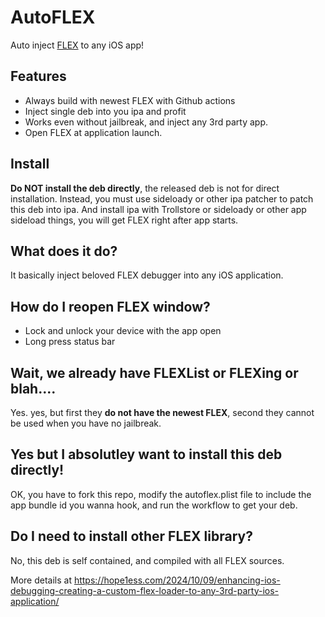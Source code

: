 # AutoFLEX
Auto inject [FLEX](https://github.com/FLEXTool/FLEX) to any iOS app!

## Features
* Always build with newest FLEX with Github actions
* Inject single deb into you ipa and profit
* Works even without jailbreak, and inject any 3rd party app.
* Open FLEX at application launch.

## Install
**Do NOT install the deb directly**, the released deb is not for direct installation.
Instead, you must use sideloady or other ipa patcher to patch this deb into ipa.
And install ipa with Trollstore or sideloady or other app sideload things, you will get FLEX right after app starts.

## What does it do?
It basically inject beloved FLEX debugger into any iOS application.

## How do I reopen FLEX window?
- Lock and unlock your device with the app open
- Long press status bar

## Wait, we already have FLEXList or FLEXing or blah....
Yes. yes, but first they __do not have the newest FLEX__, second they cannot be used when you have no jailbreak.

## Yes but I absolutley want to install this deb directly!
OK, you have to fork this repo, modify the autoflex.plist file to include the app bundle id you wanna hook, and run the workflow to get your deb.

## Do I need to install other FLEX library?
No, this deb is self contained, and compiled with all FLEX sources.

More details at https://hope1ess.com/2024/10/09/enhancing-ios-debugging-creating-a-custom-flex-loader-to-any-3rd-party-ios-application/
